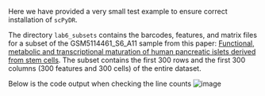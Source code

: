 Here we have provided a very small test example to ensure correct installation of `scPyDR`.

The directory `lab6_subsets` contains the barcodes, features, and matrix files for a subset of the GSM5114461_S6_A11 sample from this paper: [Functional, metabolic and transcriptional maturation of human pancreatic islets derived
from stem cells](https://www.nature.com/articles/s41587-022-01219-z.pdf). The subset contains the first 300 rows and the first 300 columns (300 features and 300 cells) of the entire dataset.

Below is the code output when checking the line counts
![image](https://github.com/isabelwang30/scPyDR/assets/114448991/bafc36e9-dd08-4d55-ba64-4415d0579e3e)
